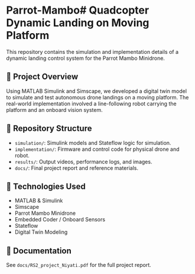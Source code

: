# Parrot-Mambo# Quadcopter Dynamic Landing on Moving Platform

This repository contains the simulation and implementation details of a dynamic landing control system for the Parrot Mambo Minidrone.

## 🚀 Project Overview
Using MATLAB Simulink and Simscape, we developed a digital twin model to simulate and test autonomous drone landings on a moving platform. The real-world implementation involved a line-following robot carrying the platform and an onboard vision system.

## 📂 Repository Structure
- `simulation/`: Simulink models and Stateflow logic for simulation.
- `implementation/`: Firmware and control code for physical drone and robot.
- `results/`: Output videos, performance logs, and images.
- `docs/`: Final project report and reference materials.

## 🔧 Technologies Used
- MATLAB & Simulink
- Simscape
- Parrot Mambo Minidrone
- Embedded Coder / Onboard Sensors
- Stateflow
- Digital Twin Modeling

## 📖 Documentation
See `docs/RS2_project_Niyati.pdf` for the full project report.


